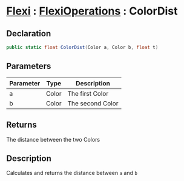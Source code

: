 # [Flexi](../Docs.md) : [FlexiOperations](FlexiOperations.md) : ColorDist
## Declaration
```cs
public static float ColorDist(Color a, Color b, float t)
```

## Parameters
| Parameter | Type | Description |
| - | - | - |
| a | Color | The first Color |
| b | Color | The second Color |

## Returns
The distance between the two Colors

## Description
Calculates and returns the distance between `a` and `b`
